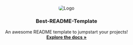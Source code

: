 <!-- PROJECT LOGO -->
<br />
<div align="center">
  <img src="https://res.cloudinary.com/dvukj9sqf/image/upload/v1685425175/logo_spbqv8.png" alt="Logo" style="border-radius:30%;" >
  
  <h3 align="center">Best-README-Template</h3>

  <p align="center">
    An awesome README template to jumpstart your projects!
    <br />
    <a href="https://github.com/othneildrew/Best-README-Template"><strong>Explore the docs »</strong></a>
    <br />
    <br />
  </p>
</div>
